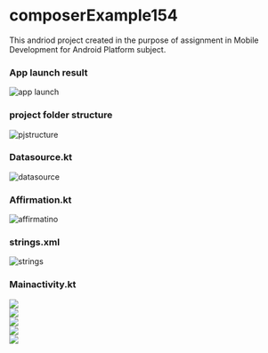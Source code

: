 # composerExample154
This andriod project created in the purpose of assignment in Mobile Development for Android Platform subject.

### App launch result
![app launch](https://github.com/Rus1999/composerExample154/blob/master/capture/app_launch_2.png)

### project folder structure
![pjstructure](https://github.com/Rus1999/composerExample154/blob/master/capture/projectStructure_3.png) <br>

### Datasource.kt
![datasource](https://github.com/Rus1999/composerExample154/blob/master/capture/Datasource.png) <br>

### Affirmation.kt
![affirmatino](https://github.com/Rus1999/composerExample154/blob/master/capture/Affirmation.png) <br>

### strings.xml
![strings](https://github.com/Rus1999/composerExample154/blob/master/capture/strings.png) <br>

### Mainactivity.kt
![](https://github.com/Rus1999/composerExample154/blob/master/capture/Mainactivity_Split.png) <br>
![](https://github.com/Rus1999/composerExample154/blob/master/capture/Mainactivity_1.png) <br>
![](https://github.com/Rus1999/composerExample154/blob/master/capture/Mainactivity_2.png) <br>
![](https://github.com/Rus1999/composerExample154/blob/master/capture/Mainactivity_3.png) <br>
![](https://github.com/Rus1999/composerExample154/blob/master/capture/Mainactivity_4.png) <br>
